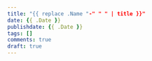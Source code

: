 ```yaml
---
title: "{{ replace .Name "-" " " | title }}"
date: {{ .Date }}
publishdate: {{ .Date }}
tags: []
comments: true
draft: true
---
```


